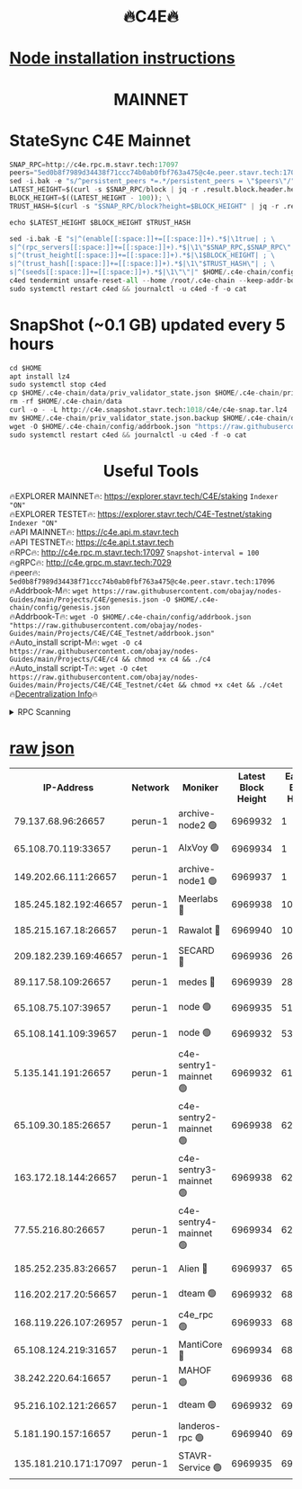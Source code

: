 <h1 align="center"> 🔥C4E🔥</h1>

[Node installation instructions](https://github.com/obajay/nodes-Guides/tree/main/Projects/C4E)
=

<h1 align="center"> MAINNET</h1>

# StateSync C4E Mainnet
```python
SNAP_RPC=http://c4e.rpc.m.stavr.tech:17097
peers="5ed0b8f7989d34438f71ccc74b0ab0fbf763a475@c4e.peer.stavr.tech:17096"
sed -i.bak -e "s/^persistent_peers *=.*/persistent_peers = \"$peers\"/" $HOME/.c4e-chain/config/config.toml
LATEST_HEIGHT=$(curl -s $SNAP_RPC/block | jq -r .result.block.header.height); \
BLOCK_HEIGHT=$((LATEST_HEIGHT - 100)); \
TRUST_HASH=$(curl -s "$SNAP_RPC/block?height=$BLOCK_HEIGHT" | jq -r .result.block_id.hash)

echo $LATEST_HEIGHT $BLOCK_HEIGHT $TRUST_HASH

sed -i.bak -E "s|^(enable[[:space:]]+=[[:space:]]+).*$|\1true| ; \
s|^(rpc_servers[[:space:]]+=[[:space:]]+).*$|\1\"$SNAP_RPC,$SNAP_RPC\"| ; \
s|^(trust_height[[:space:]]+=[[:space:]]+).*$|\1$BLOCK_HEIGHT| ; \
s|^(trust_hash[[:space:]]+=[[:space:]]+).*$|\1\"$TRUST_HASH\"| ; \
s|^(seeds[[:space:]]+=[[:space:]]+).*$|\1\"\"|" $HOME/.c4e-chain/config/config.toml
c4ed tendermint unsafe-reset-all --home /root/.c4e-chain --keep-addr-book
sudo systemctl restart c4ed && journalctl -u c4ed -f -o cat
```
# SnapShot (~0.1 GB) updated every 5 hours
```python
cd $HOME
apt install lz4
sudo systemctl stop c4ed
cp $HOME/.c4e-chain/data/priv_validator_state.json $HOME/.c4e-chain/priv_validator_state.json.backup
rm -rf $HOME/.c4e-chain/data
curl -o - -L http://c4e.snapshot.stavr.tech:1018/c4e/c4e-snap.tar.lz4 | lz4 -c -d - | tar -x -C $HOME/.c4e-chain --strip-components 2
mv $HOME/.c4e-chain/priv_validator_state.json.backup $HOME/.c4e-chain/data/priv_validator_state.json
wget -O $HOME/.c4e-chain/config/addrbook.json "https://raw.githubusercontent.com/obajay/nodes-Guides/main/Projects/C4E/addrbook.json"
sudo systemctl restart c4ed && journalctl -u c4ed -f -o cat
```
 <h1 align="center"> Useful Tools</h1>

🔥EXPLORER MAINNET🔥:  https://explorer.stavr.tech/C4E/staking            `Indexer "ON"` \
🔥EXPLORER TESTET🔥:   https://explorer.stavr.tech/C4E-Testnet/staking     `Indexer "ON"` \
🔥API MAINNET🔥:       https://c4e.api.m.stavr.tech \
🔥API TESTNET🔥:       https://c4e.api.t.stavr.tech \
🔥RPC🔥:               http://c4e.rpc.m.stavr.tech:17097                  `Snapshot-interval = 100` \
🔥gRPC🔥:              http://c4e.grpc.m.stavr.tech:7029 \
🔥peer🔥:              `5ed0b8f7989d34438f71ccc74b0ab0fbf763a475@c4e.peer.stavr.tech:17096` \
🔥Addrbook-M🔥:    ```wget https://raw.githubusercontent.com/obajay/nodes-Guides/main/Projects/C4E/genesis.json -O $HOME/.c4e-chain/config/genesis.json``` \
🔥Addrbook-T🔥:    ```wget -O $HOME/.c4e-chain/config/addrbook.json "https://raw.githubusercontent.com/obajay/nodes-Guides/main/Projects/C4E/C4E_Testnet/addrbook.json"``` \
🔥Auto_install script-M🔥: ```wget -O c4 https://raw.githubusercontent.com/obajay/nodes-Guides/main/Projects/C4E/c4 && chmod +x c4 && ./c4``` \
🔥Auto_install script-T🔥: ```wget -O c4et https://raw.githubusercontent.com/obajay/nodes-Guides/main/Projects/C4E/C4E_Testnet/c4et && chmod +x c4et && ./c4et``` \
🔥[Decentralization Info](https://github.com/obajay/StateSync-snapshots/tree/main/Projects/C4E/Decentralization)🔥




<details>
<summary>RPC Scanning</summary>

<h2 align="center"> We scan nodes in real time every 4 hours. And we provide the final result of RPC endpoints.
We cannot influence the operation of these nodes in any way. </h2>


```python
If Voting Power is higher than 0 --> then the Node is a validator of the network and may be subject to attack and be a potential threat to the chain.
```
```python
We marked such validators with a red symbol
```

</details>

[raw json](https://rpc-check.c4e.stavr.tech/c4e/rpc-c4e-result.json)
=



<table><tr><th>IP-Address</th><th>Network</th><th>Moniker</th><th>Latest Block Height</th><th>Earliest Block Height</th><th>Catching Up</th><th>Tx Index</th><th>Voting Power</th><th>Scan Time</th></tr><tr><td>79.137.68.96:26657</td><td>perun-1</td><td>archive-node2 🟢</td><td>6969932</td><td>1</td><td>False</td><td>on</td><td>0</td><td>2024-01-31T09:52:57.976509682UTC</td></tr><tr><td>65.108.70.119:33657</td><td>perun-1</td><td>AlxVoy 🟢</td><td>6969934</td><td>1</td><td>False</td><td>on</td><td>0</td><td>2024-01-31T09:53:12.077484145UTC</td></tr><tr><td>149.202.66.111:26657</td><td>perun-1</td><td>archive-node1 🟢</td><td>6969937</td><td>1</td><td>False</td><td>on</td><td>0</td><td>2024-01-31T09:53:28.243327098UTC</td></tr><tr><td>185.245.182.192:46657</td><td>perun-1</td><td>Meerlabs 🔴</td><td>6969938</td><td>1051501</td><td>False</td><td>on</td><td>527310</td><td>2024-01-31T09:53:35.678345267UTC</td></tr><tr><td>185.215.167.18:26657</td><td>perun-1</td><td>Rawalot 🔴</td><td>6969940</td><td>1090501</td><td>False</td><td>on</td><td>701423</td><td>2024-01-31T09:53:47.680392166UTC</td></tr><tr><td>209.182.239.169:46657</td><td>perun-1</td><td>SECARD 🔴</td><td>6969936</td><td>2616101</td><td>False</td><td>off</td><td>1136703</td><td>2024-01-31T09:53:23.492555308UTC</td></tr><tr><td>89.117.58.109:26657</td><td>perun-1</td><td>medes 🔴</td><td>6969939</td><td>2826001</td><td>False</td><td>off</td><td>1484927</td><td>2024-01-31T09:53:42.869712508UTC</td></tr><tr><td>65.108.75.107:39657</td><td>perun-1</td><td>node 🟢</td><td>6969935</td><td>5198801</td><td>False</td><td>on</td><td>0</td><td>2024-01-31T09:53:14.581819544UTC</td></tr><tr><td>65.108.141.109:39657</td><td>perun-1</td><td>node 🟢</td><td>6969932</td><td>5303301</td><td>False</td><td>on</td><td>0</td><td>2024-01-31T09:53:00.397229253UTC</td></tr><tr><td>5.135.141.191:26657</td><td>perun-1</td><td>c4e-sentry1-mainnet 🟢</td><td>6969932</td><td>6198001</td><td>False</td><td>on</td><td>0</td><td>2024-01-31T09:52:57.017975122UTC</td></tr><tr><td>65.109.30.185:26657</td><td>perun-1</td><td>c4e-sentry2-mainnet 🟢</td><td>6969938</td><td>6238301</td><td>False</td><td>on</td><td>0</td><td>2024-01-31T09:53:35.324454280UTC</td></tr><tr><td>163.172.18.144:26657</td><td>perun-1</td><td>c4e-sentry3-mainnet 🟢</td><td>6969938</td><td>6239001</td><td>False</td><td>on</td><td>0</td><td>2024-01-31T09:53:36.366638291UTC</td></tr><tr><td>77.55.216.80:26657</td><td>perun-1</td><td>c4e-sentry4-mainnet 🟢</td><td>6969934</td><td>6241001</td><td>False</td><td>on</td><td>0</td><td>2024-01-31T09:53:11.734410449UTC</td></tr><tr><td>185.252.235.83:26657</td><td>perun-1</td><td>Alien 🔴</td><td>6969937</td><td>6502501</td><td>False</td><td>on</td><td>1136703</td><td>2024-01-31T09:53:28.681803215UTC</td></tr><tr><td>116.202.217.20:56657</td><td>perun-1</td><td>dteam 🟢</td><td>6969932</td><td>6800901</td><td>False</td><td>on</td><td>0</td><td>2024-01-31T09:52:57.285871211UTC</td></tr><tr><td>168.119.226.107:26957</td><td>perun-1</td><td>c4e_rpc 🟢</td><td>6969933</td><td>6869933</td><td>False</td><td>on</td><td>0</td><td>2024-01-31T09:53:04.784653770UTC</td></tr><tr><td>65.108.124.219:31657</td><td>perun-1</td><td>MantiCore 🔴</td><td>6969934</td><td>6869934</td><td>False</td><td>off</td><td>193334</td><td>2024-01-31T09:53:11.320940243UTC</td></tr><tr><td>38.242.220.64:16657</td><td>perun-1</td><td>MAHOF 🟢</td><td>6969936</td><td>6885501</td><td>False</td><td>on</td><td>0</td><td>2024-01-31T09:53:25.840315694UTC</td></tr><tr><td>95.216.102.121:26657</td><td>perun-1</td><td>dteam 🟢</td><td>6969932</td><td>6958001</td><td>False</td><td>on</td><td>0</td><td>2024-01-31T09:52:57.629871416UTC</td></tr><tr><td>5.181.190.157:16657</td><td>perun-1</td><td>landeros-rpc 🟢</td><td>6969940</td><td>6966001</td><td>False</td><td>on</td><td>0</td><td>2024-01-31T09:53:47.367228954UTC</td></tr><tr><td>135.181.210.171:17097</td><td>perun-1</td><td>STAVR-Service 🟢</td><td>6969935</td><td>6968201</td><td>False</td><td>on</td><td>0</td><td>2024-01-31T09:53:15.021831412UTC</td></tr></table>
